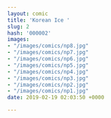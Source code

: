 ```yaml
---
layout: comic
title: 'Korean Ice '
slug: 2
hash: '000002'
images:
- "/images/comics/np8.jpg"
- "/images/comics/np7.jpg"
- "/images/comics/np6.jpg"
- "/images/comics/np5.jpg"
- "/images/comics/np4.jpg"
- "/images/comics/np3.jpg"
- "/images/comics/np2.jpg"
- "/images/comics/np1.jpg"
date: 2019-02-19 02:03:50 +0000

---
```

